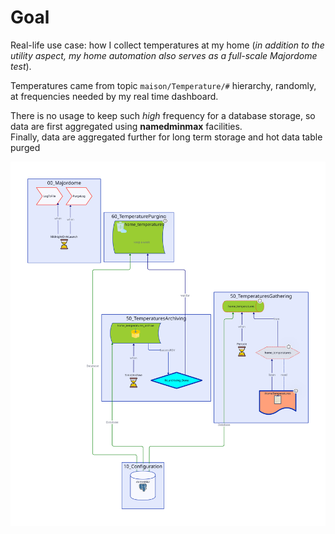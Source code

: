 # Goal
Real-life use case: how I collect temperatures at my home 
(*in addition to the utility aspect, my home automation also serves as a full-scale Majordome test*).

Temperatures came from topic `maison/Temperature/#` hierarchy, randomly, at frequencies needed by my real time dashboard.

There is no usage to keep such *high* frequency for a database storage, so data are first aggregated using **namedminmax** facilities.<br>
Finally, data are aggregated further for long term storage and hot data table purged

![Objects in this example](Diagram.svg)
